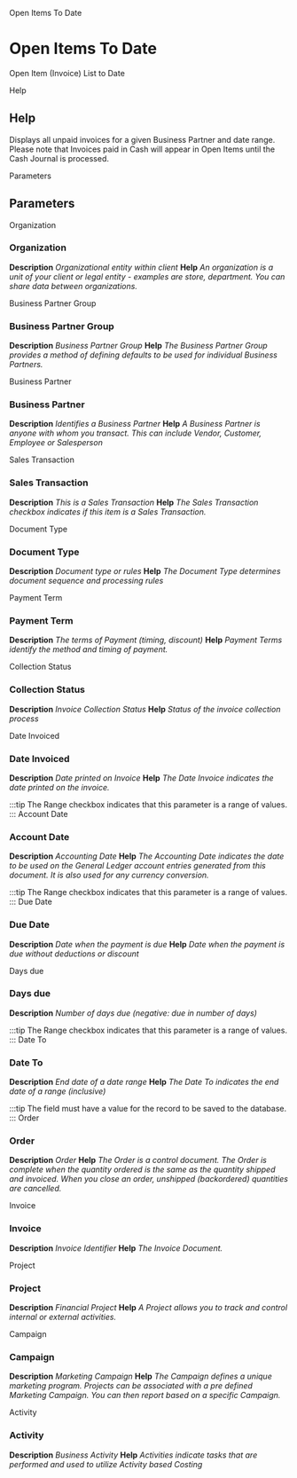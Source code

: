 
Open Items To Date
# Open Items To Date


Open Item (Invoice) List to Date

Help
## Help

Displays all unpaid invoices for a given Business Partner and date range. Please note that Invoices paid in Cash will appear in Open Items until the Cash Journal is processed.

Parameters
## Parameters


Organization
### Organization

**Description**
 *Organizational entity within client*
**Help**
 *An organization is a unit of your client or legal entity - examples are store, department. You can share data between organizations.*

Business Partner Group
### Business Partner Group

**Description**
 *Business Partner Group*
**Help**
 *The Business Partner Group provides a method of defining defaults to be used for individual Business Partners.*

Business Partner
### Business Partner

**Description**
 *Identifies a Business Partner*
**Help**
 *A Business Partner is anyone with whom you transact.  This can include Vendor, Customer, Employee or Salesperson*

Sales Transaction
### Sales Transaction

**Description**
 *This is a Sales Transaction*
**Help**
 *The Sales Transaction checkbox indicates if this item is a Sales Transaction.*

Document Type
### Document Type

**Description**
 *Document type or rules*
**Help**
 *The Document Type determines document sequence and processing rules*

Payment Term
### Payment Term

**Description**
 *The terms of Payment (timing, discount)*
**Help**
 *Payment Terms identify the method and timing of payment.*

Collection Status
### Collection Status

**Description**
 *Invoice Collection Status*
**Help**
 *Status of the invoice collection process*

Date Invoiced
### Date Invoiced

**Description**
 *Date printed on Invoice*
**Help**
 *The Date Invoice indicates the date printed on the invoice.*

:::tip
The Range checkbox indicates that this parameter is a range of values.
:::
Account Date
### Account Date

**Description**
 *Accounting Date*
**Help**
 *The Accounting Date indicates the date to be used on the General Ledger account entries generated from this document. It is also used for any currency conversion.*

:::tip
The Range checkbox indicates that this parameter is a range of values.
:::
Due Date
### Due Date

**Description**
 *Date when the payment is due*
**Help**
 *Date when the payment is due without deductions or discount*

Days due
### Days due

**Description**
 *Number of days due (negative: due in number of days)*

:::tip
The Range checkbox indicates that this parameter is a range of values.
:::
Date To
### Date To

**Description**
 *End date of a date range*
**Help**
 *The Date To indicates the end date of a range (inclusive)*

:::tip
The field must have a value for the record to be saved to the database.
:::
Order
### Order

**Description**
 *Order*
**Help**
 *The Order is a control document.  The  Order is complete when the quantity ordered is the same as the quantity shipped and invoiced.  When you close an order, unshipped (backordered) quantities are cancelled.*

Invoice
### Invoice

**Description**
 *Invoice Identifier*
**Help**
 *The Invoice Document.*

Project
### Project

**Description**
 *Financial Project*
**Help**
 *A Project allows you to track and control internal or external activities.*

Campaign
### Campaign

**Description**
 *Marketing Campaign*
**Help**
 *The Campaign defines a unique marketing program.  Projects can be associated with a pre defined Marketing Campaign.  You can then report based on a specific Campaign.*

Activity
### Activity

**Description**
 *Business Activity*
**Help**
 *Activities indicate tasks that are performed and used to utilize Activity based Costing*

